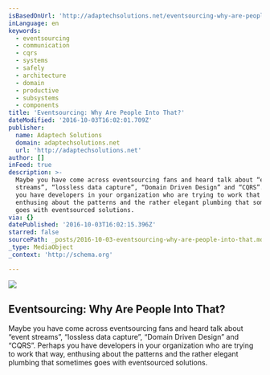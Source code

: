 ```yaml
---
isBasedOnUrl: 'http://adaptechsolutions.net/eventsourcing-why-are-people-into-that/'
inLanguage: en
keywords:
  - eventsourcing
  - communication
  - cqrs
  - systems
  - safely
  - architecture
  - domain
  - productive
  - subsystems
  - components
title: 'Eventsourcing: Why Are People Into That?'
dateModified: '2016-10-03T16:02:01.709Z'
publisher:
  name: Adaptech Solutions
  domain: adaptechsolutions.net
  url: 'http://adaptechsolutions.net'
author: []
inFeed: true
description: >-
  Maybe you have come across eventsourcing fans and heard talk about “event
  streams”, “lossless data capture”, “Domain Driven Design” and “CQRS”. Perhaps
  you have developers in your organization who are trying to work that way,
  enthusing about the patterns and the rather elegant plumbing that sometimes
  goes with eventsourced solutions.
via: {}
datePublished: '2016-10-03T16:02:15.396Z'
starred: false
sourcePath: _posts/2016-10-03-eventsourcing-why-are-people-into-that.md
_type: MediaObject
_context: 'http://schema.org'

---
```

<article style=""><img src="https://imgflo.herokuapp.com/graph/2b2431f8e7ba7b0/14ec4b90237c726dd2c12c2c962b7bc7/noop.png?input=http%3A%2F%2Fadaptechsolutions.net%2Fwp-content%2Fuploads%2FCqrsEsArchitectureExample-1024x576.png" /><h1>Eventsourcing: Why Are People Into That?</h1><p>Maybe you have come across eventsourcing fans and heard talk about “event streams”, “lossless data capture”, “Domain Driven Design” and “CQRS”. Perhaps you have developers in your organization who are trying to work that way, enthusing about the patterns and the rather elegant plumbing that sometimes goes with eventsourced solutions.</p></article>
